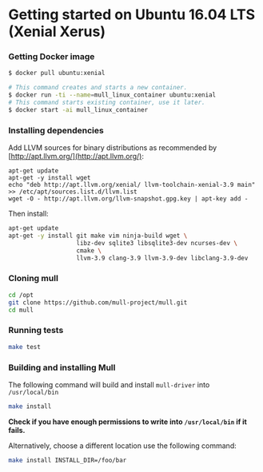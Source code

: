 # Getting started on Ubuntu 16.04 LTS (Xenial Xerus)

### Getting Docker image

```bash
$ docker pull ubuntu:xenial

# This command creates and starts a new container.
$ docker run -ti --name=mull_linux_container ubuntu:xenial
# This command starts existing container, use it later.
$ docker start -ai mull_linux_container
```

### Installing dependencies

Add LLVM sources for binary distributions as recommended by
[http://apt.llvm.org/](http://apt.llvm.org/):

```
apt-get update
apt-get -y install wget
echo "deb http://apt.llvm.org/xenial/ llvm-toolchain-xenial-3.9 main" >> /etc/apt/sources.list.d/llvm.list
wget -O - http://apt.llvm.org/llvm-snapshot.gpg.key | apt-key add -
```

Then install:

```bash
apt-get update
apt-get -y install git make vim ninja-build wget \
                   libz-dev sqlite3 libsqlite3-dev ncurses-dev \
                   cmake \
                   llvm-3.9 clang-3.9 llvm-3.9-dev libclang-3.9-dev
```

### Cloning mull

```bash
cd /opt
git clone https://github.com/mull-project/mull.git
cd mull
```

### Running tests

```bash
make test
```

### Building and installing Mull

The following command will build and install `mull-driver` into `/usr/local/bin`

```bash
make install
```

**Check if you have enough permissions to write into `/usr/local/bin` if it fails.**

Alternatively, choose a different location use the following command:

```bash
make install INSTALL_DIR=/foo/bar
```
